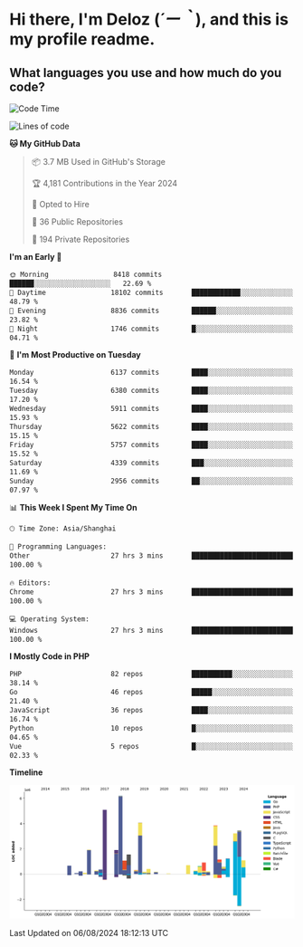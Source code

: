 # **Hi there, I'm Deloz (*´ー｀*), and this is my profile readme.**

## **What languages you use and how much do you code?**

<!--START_SECTION:waka-->
![Code Time](http://img.shields.io/badge/Code%20Time-4%2C526%20hrs%2028%20mins-blue)

![Lines of code](https://img.shields.io/badge/From%20Hello%20World%20I%27ve%20Written-41.6%20million%20lines%20of%20code-blue)

**🐱 My GitHub Data** 

> 📦 3.7 MB Used in GitHub's Storage 
 > 
> 🏆 4,181 Contributions in the Year 2024
 > 
> 💼 Opted to Hire
 > 
> 📜 36 Public Repositories 
 > 
> 🔑 194 Private Repositories 
 > 
**I'm an Early 🐤** 

```text
🌞 Morning                8418 commits        ██████░░░░░░░░░░░░░░░░░░░   22.69 % 
🌆 Daytime                18102 commits       ████████████░░░░░░░░░░░░░   48.79 % 
🌃 Evening                8836 commits        ██████░░░░░░░░░░░░░░░░░░░   23.82 % 
🌙 Night                  1746 commits        █░░░░░░░░░░░░░░░░░░░░░░░░   04.71 % 
```
📅 **I'm Most Productive on Tuesday** 

```text
Monday                   6137 commits        ████░░░░░░░░░░░░░░░░░░░░░   16.54 % 
Tuesday                  6380 commits        ████░░░░░░░░░░░░░░░░░░░░░   17.20 % 
Wednesday                5911 commits        ████░░░░░░░░░░░░░░░░░░░░░   15.93 % 
Thursday                 5622 commits        ████░░░░░░░░░░░░░░░░░░░░░   15.15 % 
Friday                   5757 commits        ████░░░░░░░░░░░░░░░░░░░░░   15.52 % 
Saturday                 4339 commits        ███░░░░░░░░░░░░░░░░░░░░░░   11.69 % 
Sunday                   2956 commits        ██░░░░░░░░░░░░░░░░░░░░░░░   07.97 % 
```


📊 **This Week I Spent My Time On** 

```text
🕑︎ Time Zone: Asia/Shanghai

💬 Programming Languages: 
Other                    27 hrs 3 mins       █████████████████████████   100.00 % 

🔥 Editors: 
Chrome                   27 hrs 3 mins       █████████████████████████   100.00 % 

💻 Operating System: 
Windows                  27 hrs 3 mins       █████████████████████████   100.00 % 
```

**I Mostly Code in PHP** 

```text
PHP                      82 repos            ██████████░░░░░░░░░░░░░░░   38.14 % 
Go                       46 repos            █████░░░░░░░░░░░░░░░░░░░░   21.40 % 
JavaScript               36 repos            ████░░░░░░░░░░░░░░░░░░░░░   16.74 % 
Python                   10 repos            █░░░░░░░░░░░░░░░░░░░░░░░░   04.65 % 
Vue                      5 repos             █░░░░░░░░░░░░░░░░░░░░░░░░   02.33 % 
```



**Timeline**

![Lines of Code chart](https://raw.githubusercontent.com/deloz/deloz/main/assets/bar_graph.png)


 Last Updated on 06/08/2024 18:12:13 UTC
<!--END_SECTION:waka-->
